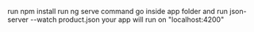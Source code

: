 run npm install
run ng serve command 
go inside app folder and run json-server --watch product.json
your app will run on "localhost:4200"
